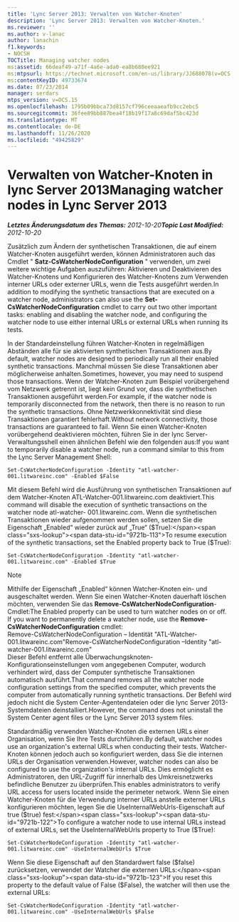 ```yaml
---
title: 'Lync Server 2013: Verwalten von Watcher-Knoten'
description: 'Lync Server 2013: Verwalten von Watcher-Knoten.'
ms.reviewer: ''
ms.author: v-lanac
author: lanachin
f1.keywords:
- NOCSH
TOCTitle: Managing watcher nodes
ms:assetid: 66deaf49-a71f-4a6e-ada0-ea8b688ee921
ms:mtpsurl: https://technet.microsoft.com/en-us/library/JJ688078(v=OCS.15)
ms:contentKeyID: 49733674
ms.date: 07/23/2014
manager: serdars
mtps_version: v=OCS.15
ms.openlocfilehash: 1795b09bbca73d8157cf796ceeaaeafb9cc2ebc5
ms.sourcegitcommit: 36fee89bb887bea4f18b19f17a8c69daf5bc423d
ms.translationtype: MT
ms.contentlocale: de-DE
ms.lasthandoff: 11/26/2020
ms.locfileid: "49425829"
---
```

# <a name="managing-watcher-nodes-in-lync-server-2013"></a><span data-ttu-id="9721b-103">Verwalten von Watcher-Knoten in lync Server 2013</span><span class="sxs-lookup"><span data-stu-id="9721b-103">Managing watcher nodes in Lync Server 2013</span></span>

<div data-xmlns="http://www.w3.org/1999/xhtml">

<div class="topic" data-xmlns="http://www.w3.org/1999/xhtml" data-msxsl="urn:schemas-microsoft-com:xslt" data-cs="https://msdn.microsoft.com/">

<div data-asp="https://msdn2.microsoft.com/asp">



</div>

<div id="mainSection">

<div id="mainBody"><span data-ttu-id="9721b-104">

<span> </span></span><span class="sxs-lookup"><span data-stu-id="9721b-104">

<span> </span></span></span>

<span data-ttu-id="9721b-105">_**Letztes Änderungsdatum des Themas:** 2012-10-20_</span><span class="sxs-lookup"><span data-stu-id="9721b-105">_**Topic Last Modified:** 2012-10-20_</span></span>

<span data-ttu-id="9721b-106">Zusätzlich zum Ändern der synthetischen Transaktionen, die auf einem Watcher-Knoten ausgeführt werden, können Administratoren auch das Cmdlet " **Satz-CsWatcherNodeConfiguration** " verwenden, um zwei weitere wichtige Aufgaben auszuführen: Aktivieren und Deaktivieren des Watcher-Knotens und Konfigurieren des Watcher-Knotens zum Verwenden interner URLs oder externer URLs, wenn die Tests ausgeführt werden.</span><span class="sxs-lookup"><span data-stu-id="9721b-106">In addition to modifying the synthetic transactions that are executed on a watcher node, administrators can also use the **Set-CsWatcherNodeConfiguration** cmdlet to carry out two other important tasks: enabling and disabling the watcher node, and configuring the watcher node to use either internal URLs or external URLs when running its tests.</span></span>

<span data-ttu-id="9721b-107">In der Standardeinstellung führen Watcher-Knoten in regelmäßigen Abständen alle für sie aktivierten synthetischen Transaktionen aus.</span><span class="sxs-lookup"><span data-stu-id="9721b-107">By default, watcher nodes are designed to periodically run all their enabled synthetic transactions.</span></span> <span data-ttu-id="9721b-108">Manchmal müssen Sie diese Transaktionen aber möglicherweise anhalten.</span><span class="sxs-lookup"><span data-stu-id="9721b-108">Sometimes, however, you may need to suspend those transactions.</span></span> <span data-ttu-id="9721b-109">Wenn der Watcher-Knoten zum Beispiel vorübergehend vom Netzwerk getrennt ist, liegt kein Grund vor, dass die synthetischen Transaktionen ausgeführt werden.</span><span class="sxs-lookup"><span data-stu-id="9721b-109">For example, if the watcher node is temporarily disconnected from the network, then there is no reason to run the synthetic transactions.</span></span> <span data-ttu-id="9721b-110">Ohne Netzwerkkonnektivität sind diese Transaktionen garantiert fehlerhaft.</span><span class="sxs-lookup"><span data-stu-id="9721b-110">Without network connectivity, those transactions are guaranteed to fail.</span></span> <span data-ttu-id="9721b-111">Wenn Sie einen Watcher-Knoten vorübergehend deaktivieren möchten, führen Sie in der lync Server-Verwaltungsshell einen ähnlichen Befehl wie den folgenden aus:</span><span class="sxs-lookup"><span data-stu-id="9721b-111">If you want to temporarily disable a watcher node, run a command similar to this from the Lync Server Management Shell:</span></span>

    Set-CsWatcherNodeConfiguration -Identity "atl-watcher-001.litwareinc.com" -Enabled $False

<span data-ttu-id="9721b-112">Mit diesem Befehl wird die Ausführung von synthetischen Transaktionen auf dem Watcher-Knoten ATL-Watcher-001.litwareinc.com deaktiviert.</span><span class="sxs-lookup"><span data-stu-id="9721b-112">This command will disable the execution of synthetic transactions on the watcher node atl-watcher- 001.litwareinc.com.</span></span> <span data-ttu-id="9721b-113">Wenn die synthetischen Transaktionen wieder aufgenommen werden sollen, setzen Sie die Eigenschaft „Enabled“ wieder zurück auf „True“ ($True):</span><span class="sxs-lookup"><span data-stu-id="9721b-113">To resume execution of the synthetic transactions, set the Enabled property back to True ($True):</span></span>

    Set-CsWatcherNodeConfiguration -Identity "atl-watcher-001.litwareinc.com" -Enabled $True

<div>


> [!NOTE]  
> <span data-ttu-id="9721b-p103">Mithilfe der Eigenschaft „Enabled“ können Watcher-Knoten ein- und ausgeschaltet werden. Wenn Sie einen Watcher-Knoten dauerhaft löschen möchten, verwenden Sie das <STRONG>Remove-CsWatcherNodeConfiguration</STRONG>-Cmdlet:</span><span class="sxs-lookup"><span data-stu-id="9721b-p103">The Enabled property can be used to turn watcher nodes on or off. If you want to permanently delete a watcher node, use the <STRONG>Remove-CsWatcherNodeConfiguration</STRONG> cmdlet:</span></span><BR><span data-ttu-id="9721b-116">Remove-CsWatcherNodeConfiguration – Identität "ATL-Watcher-001.litwareinc.com"</span><span class="sxs-lookup"><span data-stu-id="9721b-116">Remove-CsWatcherNodeConfiguration –Identity "atl-watcher-001.litwareinc.com"</span></span><BR><span data-ttu-id="9721b-117">Dieser Befehl entfernt alle Überwachungsknoten-Konfigurationseinstellungen vom angegebenen Computer, wodurch verhindert wird, dass der Computer synthetische Transaktionen automatisch ausführt.</span><span class="sxs-lookup"><span data-stu-id="9721b-117">That command removes all the watcher node configuration settings from the specified computer, which prevents the computer from automatically running synthetic transactions.</span></span> <span data-ttu-id="9721b-118">Der Befehl wird jedoch nicht die System Center-Agentendateien oder die lync Server 2013-Systemdateien deinstalliert.</span><span class="sxs-lookup"><span data-stu-id="9721b-118">However, the command does not uninstall the System Center agent files or the Lync Server 2013 system files.</span></span>



</div>

<span data-ttu-id="9721b-119">Standardmäßig verwenden Watcher-Knoten die externen URLs einer Organisation, wenn Sie Ihre Tests durchführen.</span><span class="sxs-lookup"><span data-stu-id="9721b-119">By default, watcher nodes use an organization's external URLs when conducting their tests.</span></span> <span data-ttu-id="9721b-120">Watcher-Knoten können jedoch auch so konfiguriert werden, dass Sie die internen URLs der Organisation verwenden.</span><span class="sxs-lookup"><span data-stu-id="9721b-120">However, watcher nodes can also be configured to use the organization's internal URLs.</span></span> <span data-ttu-id="9721b-121">Dies ermöglicht es Administratoren, den URL-Zugriff für innerhalb des Umkreisnetzwerks befindliche Benutzer zu überprüfen.</span><span class="sxs-lookup"><span data-stu-id="9721b-121">This enables administrators to verify URL access for users located inside the perimeter network.</span></span> <span data-ttu-id="9721b-122">Wenn Sie einen Watcher-Knoten für die Verwendung interner URLs anstelle externer URLs konfigurieren möchten, legen Sie die UseInternalWebUrls-Eigenschaft auf true ($true) fest:</span><span class="sxs-lookup"><span data-stu-id="9721b-122">To configure a watcher node to use internal URLs instead of external URLs, set the UseInternalWebUrls property to True ($True):</span></span>

    Set-CsWatcherNodeConfiguration -Identity "atl-watcher-001.litwareinc.com" -UseInternalWebUrls $True

<span data-ttu-id="9721b-123">Wenn Sie diese Eigenschaft auf den Standardwert false ($false) zurücksetzen, verwendet der Watcher die externen URLs:</span><span class="sxs-lookup"><span data-stu-id="9721b-123">If you reset this property to the default value of False ($False), the watcher will then use the external URLs:</span></span>

    Set-CsWatcherNodeConfiguration -Identity "atl-watcher-001.litwareinc.com" -UseInternalWebUrls $False

<span data-ttu-id="9721b-124"></div>

<span> </span>

</div>

</div>

</span><span class="sxs-lookup"><span data-stu-id="9721b-124"></div>

<span> </span>

</div>

</div>

</span></span></div>

